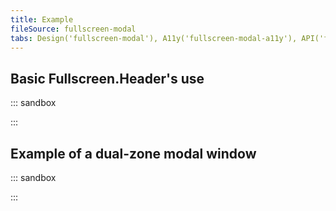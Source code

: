 ```yaml
---
title: Example
fileSource: fullscreen-modal
tabs: Design('fullscreen-modal'), A11y('fullscreen-modal-a11y'), API('fullscreen-modal-api'), Example('fullscreen-modal-code'), Changelog('fullscreen-modal-changelog')
---
```


## Basic Fullscreen.Header's use

::: sandbox

<script lang="tsx">
import React, { useState } from 'react';
import FullscreenModal from '@semcore/ui/fullscreen-modal';
import Button from '@semcore/ui/button';

const Demo = () => {
  const [visible, setVisible] = useState(false);

  return (
    <>
      <Button use='primary' onClick={() => setVisible(true)}>
        Open fullscreen window
      </Button>
      <FullscreenModal visible={visible} onClose={() => setVisible(false)}>
        <FullscreenModal.Close />
        <FullscreenModal.Back>Go to Tool Name</FullscreenModal.Back>
        <FullscreenModal.Header title='Modal Window Title' description='Additional information' />
        <FullscreenModal.Footer />
      </FullscreenModal>
    </>
  );
};

</script>

:::

## Example of a dual-zone modal window

::: sandbox

<script lang="tsx">
import React, { useState } from 'react';
import FullscreenModal from '@semcore/ui/fullscreen-modal';
import { Text } from '@semcore/ui/typography';
import Button from '@semcore/ui/button';
import Divider from '@semcore/ui/divider';
import ArrowLeftM from '@semcore/ui/icon/ArrowLeft/m';
import ArrowRightM from '@semcore/ui/icon/ArrowRight/m';

const Demo = () => {
  const [visible, setVisible] = useState(false);

  return (
    <>
      <Button use='primary' onClick={() => setVisible(true)}>
        Open fullscreen window
      </Button>
      <FullscreenModal visible={visible} onClose={() => setVisible(false)}>
        <FullscreenModal.Close />
        <FullscreenModal.Back>Go to Tool Name</FullscreenModal.Back>
        <FullscreenModal.Header>
          <FullscreenModal.Title>Modal Window Title</FullscreenModal.Title>
          <FullscreenModal.Description>Additional information</FullscreenModal.Description>
        </FullscreenModal.Header>
        <FullscreenModal.Body>
          <FullscreenModal.Section>
            <Text size={400}>Content Title</Text>
          </FullscreenModal.Section>
          <FullscreenModal.Section style={{ background: '#eee', overflow: 'auto' }}>
            <div style={{ height: '1000px' }}>
              <Text size={400}>Content Title</Text>
            </div>
          </FullscreenModal.Section>
        </FullscreenModal.Body>
        <FullscreenModal.Footer justifyContent='center' alignItems='center'>
          <Button size='m' color='gray60' theme='muted' use='tertiary'>
            <Button.Addon>
              <ArrowLeftM />
            </Button.Addon>
            <Button.Text ml={2}>Previous content</Button.Text>
          </Button>
          <Divider orientation='vertical' h={26} mx={6} />
          <Button size='m' color='gray60' theme='muted' use='tertiary'>
            <Button.Text mr={2}>Next content</Button.Text>
            <Button.Addon>
              <ArrowRightM />
            </Button.Addon>
          </Button>
        </FullscreenModal.Footer>
      </FullscreenModal>
    </>
  );
};


</script>

:::

